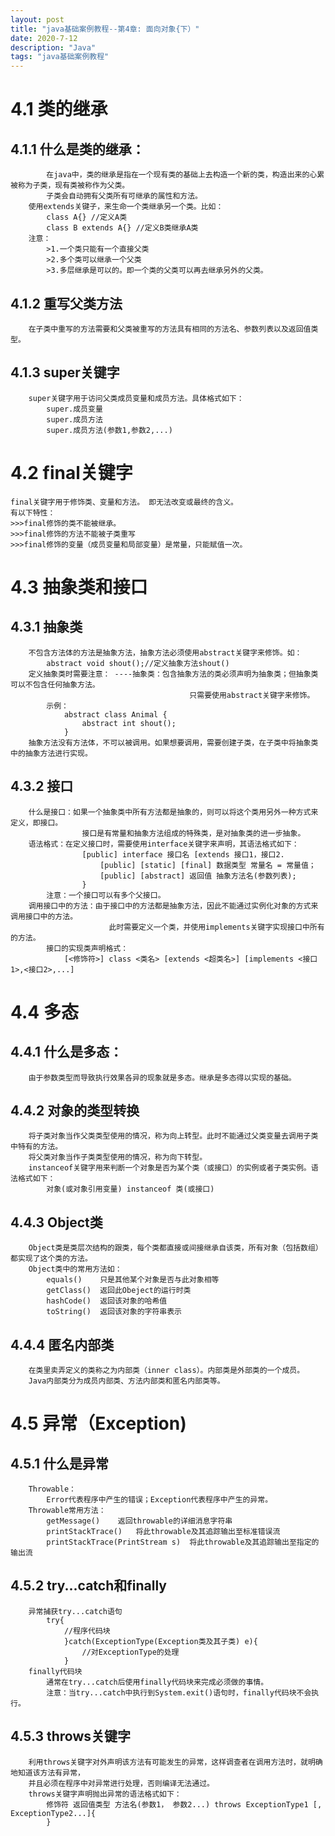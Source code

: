 ```yaml
---
layout: post
title: "java基础案例教程--第4章: 面向对象{下）"
date: 2020-7-12 
description: "Java"
tags: "java基础案例教程"
---
```



# 4.1 类的继承

##	4.1.1 什么是类的继承：
	
			在java中，类的继承是指在一个现有类的基础上去构造一个新的类，构造出来的心累被称为子类，现有类被称作为父类。
			子类会自动拥有父类所有可继承的属性和方法。
		使用extends关键子，来生命一个类继承另一个类。比如：
			class A{} //定义A类
			class B extends A{} //定义B类继承A类
		注意：
			>1.一个类只能有一个直接父类
			>2.多个类可以继承一个父类
			>3.多层继承是可以的。即一个类的父类可以再去继承另外的父类。
			
##	4.1.2 重写父类方法
		在子类中重写的方法需要和父类被重写的方法具有相同的方法名、参数列表以及返回值类型。
		
##	4.1.3 super关键字
		super关键字用于访问父类成员变量和成员方法。具体格式如下：
			super.成员变量
			super.成员方法
			super.成员方法(参数1,参数2,...)
			
# 4.2 final关键字

	final关键字用于修饰类、变量和方法。 即无法改变或最终的含义。
	有以下特性：
	>>>final修饰的类不能被继承。
	>>>final修饰的方法不能被子类重写
	>>>final修饰的变量（成员变量和局部变量）是常量，只能赋值一次。
	
# 4.3 抽象类和接口

##	4.3.1 抽象类
		不包含方法体的方法是抽象方法，抽象方法必须使用abstract关键字来修饰。如：
			abstract void shout();//定义抽象方法shout()
		定义抽象类时需要注意： ----抽象类：包含抽象方法的类必须声明为抽象类；但抽象类可以不包含任何抽象方法。
											只需要使用abstract关键字来修饰。
			示例：
				abstract class Animal {
					abstract int shout();
				}
		抽象方法没有方法体，不可以被调用。如果想要调用，需要创建子类，在子类中将抽象类中的抽象方法进行实现。
		
##	4.3.2 接口
		什么是接口：如果一个抽象类中所有方法都是抽象的，则可以将这个类用另外一种方式来定义，即接口。
					接口是有常量和抽象方法组成的特殊类，是对抽象类的进一步抽象。
		语法格式：在定义接口时，需要使用interface关键字来声明，其语法格式如下：
					[public] interface 接口名 [extends 接口1，接口2.
						[public] [static] [final] 数据类型 常量名 = 常量值；
						[public] [abstract] 返回值 抽象方法名(参数列表);
					}
			注意：一个接口可以有多个父接口。
		调用接口中的方法：由于接口中的方法都是抽象方法，因此不能通过实例化对象的方式来调用接口中的方法。
						  此时需要定义一个类，并使用implements关键字实现接口中所有的方法。
			接口的实现类声明格式：
				[<修饰符>] class <类名> [extends <超类名>] [implements <接口1>,<接口2>,...]
				
# 4.4 多态

##	4.4.1 什么是多态：
		由于参数类型而导致执行效果各异的现象就是多态。继承是多态得以实现的基础。
		
##	4.4.2 对象的类型转换
		将子类对象当作父类类型使用的情况，称为向上转型。此时不能通过父类变量去调用子类中特有的方法。
		将父类对象当作子类类型使用的情况，称为向下转型。
		instanceof关键字用来判断一个对象是否为某个类（或接口）的实例或者子类实例。语法格式如下：
			对象(或对象引用变量) instanceof 类(或接口)
			
##	4.4.3 Object类
		Object类是类层次结构的跟类，每个类都直接或间接继承自该类，所有对象（包括数组）都实现了这个类的方法。 
		Object类中的常用方法如：
			equals()	只是其他某个对象是否与此对象相等
			getClass()	返回此Obeject的运行时类
			hashCode()	返回该对象的哈希值
			toString()	返回该对象的字符串表示
			
##	4.4.4 匿名内部类
		在类里卖弄定义的类称之为内部类（inner class）。内部类是外部类的一个成员。
		Java内部类分为成员内部类、方法内部类和匿名内部类等。
		
# 4.5 异常（Exception)

##	4.5.1 什么是异常
		Throwable：
			Error代表程序中产生的错误；Exception代表程序中产生的异常。
		Throwable常用方法：
			getMessage()	返回throwable的详细消息字符串
			printStackTrace()	将此throwable及其追踪输出至标准错误流
			printStackTrace(PrintStream s)	将此throwable及其追踪输出至指定的输出流
			
##	4.5.2 try...catch和finally
		异常捕获try...catch语句
			try{
				//程序代码块
				}catch(ExceptionType(Exception类及其子类) e){
					//对ExceptionType的处理
				}
		finally代码块
			通常在try...catch后使用finally代码块来完成必须做的事情。
			注意：当try...catch中执行到System.exit()语句时，finally代码块不会执行。
			
##	4.5.3 throws关键字
		利用throws关键字对外声明该方法有可能发生的异常，这样调查者在调用方法时，就明确地知道该方法有异常，
		并且必须在程序中对异常进行处理，否则编译无法通过。
		throws关键字声明抛出异常的语法格式如下：
			修饰符 返回值类型 方法名(参数1， 参数2...) throws ExceptionType1 [, ExceptionType2...]{
			}
		
			
						  
						  
						  
						  
						  
						  